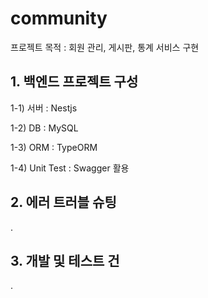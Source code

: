 # community
프로젝트 목적 : 회원 관리, 게시판, 통계 서비스 구현

## 1. 백엔드 프로젝트 구성

1-1) 서버 : Nestjs

1-2) DB : MySQL

1-3) ORM : TypeORM

1-4) Unit Test : Swagger 활용


## 2. 에러 트러블 슈팅
.

## 3. 개발 및 테스트 건
.
